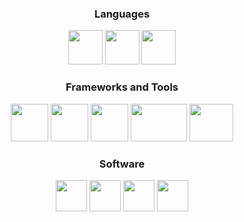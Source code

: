 <div align="center">
  <h3>Languages</h3>
    <img src="https://github.com/user-attachments/assets/f6367141-4b5c-49dc-8894-346fffa8e1d3"width=55/>
    <img src="https://github.com/user-attachments/assets/06b2f249-1271-4a3f-8ca8-aeca5ca1328f"width=55/>
    <img src="https://github.com/user-attachments/assets/1280239a-2619-4d21-8d54-d0c72e2eafba"width=55/>
  <h3>Frameworks and Tools</h3>
    <img src="https://github.com/user-attachments/assets/2cefdbd9-6374-47ff-b696-07b3c610bb89"width=60/>
    <img src="https://github.com/user-attachments/assets/365b5050-3c56-4a14-b445-7413627b43b2"width=60/>
    <img src="https://github.com/user-attachments/assets/dee58719-a775-48fa-aa9a-1b3cc3f5edc7"width=60/>
    <img src="https://github.com/user-attachments/assets/99d02f94-14c4-42e0-a42b-01f9d32abf58"width=90 height=60/>
    <img src="https://github.com/user-attachments/assets/f2827a98-4e11-4ef5-b59e-afc2ad78bd36"width=70 height=60/>
  <h3>Software</h3>
    <img src="https://github.com/user-attachments/assets/77e594f1-f327-48bd-aee1-a30ddda70762"width=50/>
    <img src="https://github.com/user-attachments/assets/7613f0be-0b8e-43ce-a41b-873ebe8dc567"width=50/>
    <img src="https://github.com/user-attachments/assets/7d36cbd8-c2de-4cd5-aec7-d836de06fc5c"width=50/>
    <img src="https://github.com/user-attachments/assets/c9645f1e-40af-434c-ae9d-fd57bc6cffd4"width=50/>
</div>



  
<!--
**Oakamoore/Oakamoore** is a ✨ _special_ ✨ repository because its `README.md` (this file) appears on your GitHub profile.

Here are some ideas to get you started:

- 🔭 I’m currently working on ...
- 🌱 I’m currently learning ...
- 👯 I’m looking to collaborate on ...
- 🤔 I’m looking for help with ...
- 💬 Ask me about ...
- 📫 How to reach me: ...
- 😄 Pronouns: ...
- ⚡ Fun fact: ...
-->
